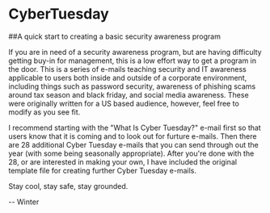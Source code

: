 # CyberTuesday
##A quick start to creating a basic security awareness program

If you are in need of a security awareness program, but are having difficulty getting buy-in for management, this is a low effort way to get a program in the door.  This is a series of e-mails teaching security and IT awareness applicable to users both inside and outside of a corporate environment, including things such as password security, awareness of phishing scams around tax season and black friday, and social media awareness.  These were originally written for a US based audience, however, feel free to modify as you see fit.

I recommend starting with the "What Is Cyber Tuesday?" e-mail first so that users know that it is coming and to look out for furture e-mails.  Then there are 28 additional Cyber Tuesday e-mails that you can send through out the year (with some being seasonally appropriate).  After you're done with the 28, or are interested in making your own, I have included the original template file for creating further Cyber Tuesday e-mails.

Stay cool, stay safe, stay grounded.

-- Winter
